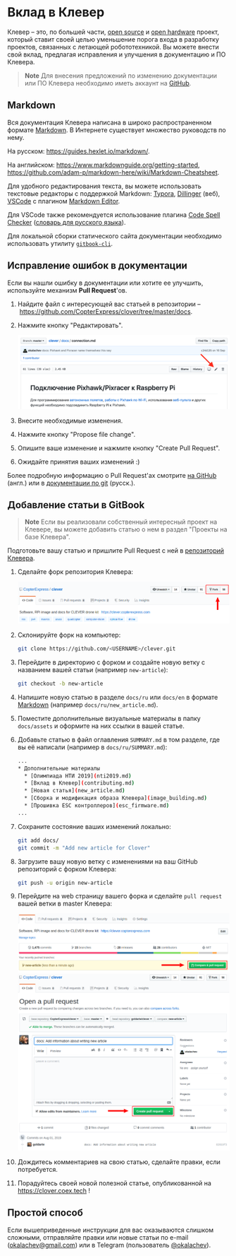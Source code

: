 # Вклад в Клевер

Клевер – это, по большей части, [open source](https://ru.wikipedia.org/wiki/Открытое_программное_обеспечение) и [open hardware](https://ru.wikipedia.org/wiki/Открытое_аппаратное_обеспечение) проект, который ставит своей целью уменьшение порога входа в разработку проектов, связанных с летающей робототехникой. Вы можете внести свой вклад, предлагая исправления и улучшения в документацию и ПО Клевера.

> **Note** Для внесения предложений по изменению документации или ПО Клевера необходимо иметь аккаунт на [GitHub](https://github.com).

## Markdown

Вся документация Клевера написана в широко распространенном формате [Markdown](https://ru.wikipedia.org/wiki/Markdown). В Интернете существует множество руководств по нему.

На русском: https://guides.hexlet.io/markdown/.

На английском: https://www.markdownguide.org/getting-started, https://github.com/adam-p/markdown-here/wiki/Markdown-Cheatsheet.

Для удобного редактирования текста, вы можете использовать текстовые редакторы с поддержкой Markdown: [Typora](https://typora.io), [Dillinger](https://dillinger.io/) (веб), [VSCode](https://code.visualstudio.com) с плагином [Markdown Editor](https://marketplace.visualstudio.com/items?itemName=MadsKristensen.MarkdownEditor).

Для VSCode также рекомендуется использование плагина [Code Spell Checker](https://marketplace.visualstudio.com/items?itemName=streetsidesoftware.code-spell-checker) ([словарь для русского языка](https://marketplace.visualstudio.com/items?itemName=streetsidesoftware.code-spell-checker-russian)).

Для локальной сборки статического сайта документации необходимо использовать утилиту [`gitbook-cli`](https://github.com/GitbookIO/gitbook-cli).

## Исправление ошибок в документации

Если вы нашли ошибку в документации или хотите ее улучшить, используйте механизм **Pull Request**'ов.

1. Найдите файл с интересующей вас статьей в репозитории – https://github.com/CopterExpress/clover/tree/master/docs.
2. Нажмите кнопку "Редактировать".

    <img src="../assets/github-edit.png" alt="GitHub Edit">

3. Внесите необходимые изменения.
4. Нажмите кнопку "Propose file change".
5. Опишите ваше изменение и нажмите кнопку "Create Pull Request".
6. Ожидайте принятия ваших изменений :)

Более подробную информацию о Pull Request'ах смотрите [на GitHub](https://help.github.com/articles/about-pull-requests/) (англ.) или в [документации по git](https://git-scm.com/book/ru/v2/GitHub-Внесение-собственного-вклада-в-проекты) (русск.).

## Добавление статьи в GitBook

> **Note** Если вы реализовали собственный интересный проект на Клевере, вы можете добавить статью о нем в раздел "Проекты на базе Клевера".

Подготовьте вашу статью и пришлите Pull Request с ней в [репозиторий Клевера](https://github.com/CopterExpress/clover).

1. Сделайте форк репозитория Клевера:

    <img src="../assets/github-fork.png" alt="GitHub Fork">

2. Склонируйте форк на компьютер:

    ```bash
    git clone https://github.com/<USERNAME>/clever.git
    ```

3. Перейдите в директорию с форком и создайте новую ветку с названием вашей статьи (например `new-article`):

    ```bash
    git checkout -b new-article
    ```

4. Напишите новую статью в разделе `docs/ru` или `docs/en` в формате [Markdown](https://ru.wikipedia.org/wiki/Markdown) (например `docs/ru/new_article.md`).
5. Поместите дополнительные визуальные материалы в папку `docs/assets` и оформите на них ссылки в вашей статье.
6. Добавьте статью в файл оглавления `SUMMARY.md` в том разделе, где вы её написали (например в `docs/ru/SUMMARY.md`):

    ```bash
    ...
    * Дополнительные материалы
      * [Олимпиада НТИ 2019](nti2019.md)
      * [Вклад в Клевер](contributing.md)
      * [Новая статья](new_article.md)
      * [Сборка и модификация образа Клевера](image_building.md)
      * [Прошивка ESC контроллеров](esc_firmware.md)
    ...
    ```

7. Сохраните состояние ваших изменений локально:

    ```bash
    git add docs/
    git commit -m "Add new article for Clover"
    ```

8. Загрузите вашу новую ветку с изменениями на ваш GitHub репозиторий с форком Клевера:

    ```bash
    git push -u origin new-article
    ```

9. Перейдите на web страницу вашего форка и сделайте `pull request` вашей ветки в master Клевера:

    <img src="../assets/github-pull-request.png" alt="GitHub Pull Request">

    <img src="../assets/github-pull-request-create.png" alt="GitHub Create Pull">

10. Дождитесь комментариев на свою статью, сделайте правки, если потребуется.
11. Порадуйтесь своей новой полезной статье, опубликованной на https://clover.coex.tech !

## Простой способ

Если вышеприведенные инструкции для вас оказываются слишком сложными, отправляйте правки или новые статьи по e-mail (<a href="mailto:okalachev@gmail.com">okalachev@gmail.com</a>) или в Telegram (пользователь <a href="tg://resolve?domain=okalachev">@okalachev</a>).
